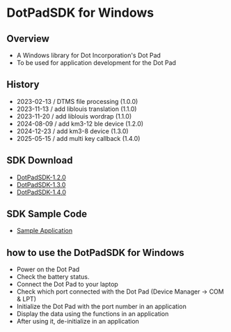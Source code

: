 # DotPadSDK for Windows

## Overview
* A Windows library for Dot Incorporation's Dot Pad
* To be used for application development for the Dot Pad

## History
* 2023-02-13 / DTMS file processing (1.0.0)
* 2023-11-13 / add liblouis translation (1.1.0)
* 2023-11-20 / add liblouis wordrap (1.1.0)
* 2024-08-09 / add km3-12 ble device (1.2.0)
* 2024-12-23 / add km3-8 device (1.3.0)
* 2025-05-15 / add multi key callback (1.4.0)

## SDK Download
* [DotPadSDK-1.2.0](https://github.com/dotincorp/dotpad-sdk-guide/raw/refs/heads/main/Windows/dotpad-1.2.0/DotPadSDK-1.2.0.zip)
* [DotPadSDK-1.3.0](https://github.com/dotincorp/dotpad-sdk-guide/raw/refs/heads/main/Windows/dotpad-1.3.0/DotPadSDK-1.3.0.zip)
* [DotPadSDK-1.4.0](https://github.com/dotincorp/dotpad-sdk-guide/raw/refs/heads/main/Windows/dotpad-1.4.0/DotPadSDK-1.4.0.zip)

## SDK Sample Code
* [Sample Application](https://github.com/dotincorp/dotpad-sample-code/tree/main/Windows)

## how to use the DotPadSDK for Windows
* Power on the Dot Pad
* Check the battery status.
* Connect the Dot Pad to your laptop
* Check which port connected with the Dot Pad (Device Manager -> COM & LPT)
* Initialize the Dot Pad with the port number in an application
* Display the data using the functions in an application
* After using it, de-initialize in an application
